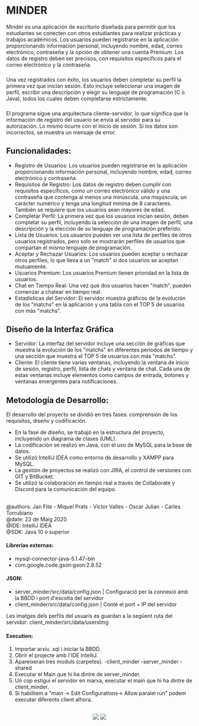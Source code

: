 # MINDER
Minder es una aplicación de escritorio diseñada para permitir que los estudiantes se conecten con otros estudiantes para realizar prácticas y trabajos académicos. Los usuarios pueden registrarse en la aplicación proporcionando información personal, incluyendo nombre, edad, correo electrónico, contraseña y la opción de obtener una cuenta Premium. Los datos de registro deben ser precisos, con requisitos específicos para el correo electrónico y la contraseña.
###
Una vez registrados con éxito, los usuarios deben completar su perfil la primera vez que inician sesión. Esto incluye seleccionar una imagen de perfil, escribir una descripción y elegir su lenguaje de programación (C o Java), todos los cuales deben completarse estrictamente.
###
El programa sigue una arquitectura cliente-servidor, lo que significa que la información de registro del usuario se envía al servidor para su autorización. Lo mismo ocurre con el inicio de sesión. Si los datos son incorrectos, se muestra un mensaje de error.
## Funcionalidades:
- Registro de Usuarios: Los usuarios pueden registrarse en la aplicación proporcionando información personal, incluyendo nombre, edad, correo electrónico y contraseña.
- Requisitos de Registro: Los datos de registro deben cumplir con requisitos específicos, como un correo electrónico válido y una contraseña que contenga al menos una minúscula, una mayúscula, un carácter numérico y tenga una longitud mínima de 8 caracteres. También se requiere que los usuarios sean mayores de edad.
- Completar Perfil: La primera vez que los usuarios inician sesión, deben completar su perfil, incluyendo la selección de una imagen de perfil, una descripción y la elección de su lenguaje de programación preferido.
- Lista de Usuarios: Los usuarios pueden ver una lista de perfiles de otros usuarios registrados, pero solo se mostrarán perfiles de usuarios que compartan el mismo lenguaje de programación.
- Aceptar y Rechazar Usuarios: Los usuarios pueden aceptar o rechazar otros perfiles, lo que lleva a un "match" si dos usuarios se aceptan mutuamente.
- Usuarios Premium: Los usuarios Premium tienen prioridad en la lista de usuarios.
- Chat en Tiempo Real: Una vez que dos usuarios hacen "match", pueden comenzar a chatear en tiempo real.
- Estadísticas del Servidor: El servidor muestra gráficos de la evolución de los "matchs" en la aplicación y una tabla con el TOP 5 de usuarios con más "matchs".
## Diseño de la Interfaz Gráfica
- Servidor: La interfaz del servidor incluye una sección de gráficas que muestra la evolución de los "matchs" en diferentes períodos de tiempo y una sección que muestra el TOP 5 de usuarios con más "matchs".
- Cliente: El cliente tiene varias ventanas, incluyendo la ventana de inicio de sesión, registro, perfil, lista de chats y ventana de chat. Cada una de estas ventanas incluye elementos como campos de entrada, botones y ventanas emergentes para notificaciones.
## Metodología de Desarrollo:
El desarrollo del proyecto se dividió en tres fases: comprensión de los requisitos, diseño y codificación.  
- En la fase de diseño, se trabajó en la estructura del proyecto, incluyendo un diagrama de clases (UML).
- La codificación se realizó en Java, con el uso de MySQL para la base de datos.
- Se utilizó IntelliJ IDEA como entorno de desarrollo y XAMPP para MySQL.
- La gestión de proyectos se realizó con JIRA, el control de versiones con GIT y BitBucket.
- Se utilizó la colaboración en tiempo real a través de Collaborate y Discord para la comunicación del equipo.

##

@authors: Jan Fite - Miquel Prats - Victor Valles - Oscar Julian - Carles Torrubiano  
@date: 23 de Maig 2020  
@IDE: IntelliJ IDEA  
@SDK: Java 10 o superior  
#### Librerías externas: 
- mysql-connector-java-5.1.47-bin
- com.google.code.gson:gson:2.8.52
#### JSON: 
 - server_minder/src/data/config.json | Configuració per la connexió amb la BBDD i port d'escolta del servidor
 - client_minder/src/data/config.json | Conté el port + IP del servidor
  
Les imatges dels perfils del usuaris es guardan a la següent ruta del servidor: client_minder/src/data/usersImg

#### Execution:
 1. Importar arxiu .sql i iniciar la BBDD.
 2. Obrir el projecte amb l'IDE IntelliJ.
 3. Apareixeran tres moduls (carpetes).
	-client_minder
	-server_minder
	-shared
4. Executar el Main que hi ha dintre de server_minder.
5. Un cop estigui el servidor en marxa, executar el main que hi ha dintre de client_minder.
6. Si habilitem a "main -> Edit Configurations-> Allow paralel run" podem executar diferents client alhora.

##
<p align="center">
	<img src="https://github.com/oscarjuly23/MINDER/assets/39187459/ed65d09a-83cd-4476-9f0b-eb727825132d">
	<img src="https://github.com/oscarjuly23/MINDER/assets/39187459/aaa77418-44f5-49e0-a941-c59cc5eeba4b">
</p>

